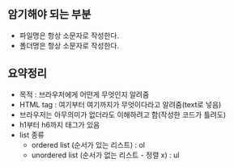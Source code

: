 ## 암기해야 되는 부분
- 파일명은 항상 소문자로 작성한다.
- 폴더명은 항상 소문자로 작성한다.

## 요약정리
- 목적 : 브라우저에게 어떤게 무엇인지 알려줌
- HTML tag : 여기부터 여기까지가 무엇이다라고 알려줌(text로 넣음)
- 브라우저는 아무의미가 없더라도 이해하려고 함(작성한 코드가 틀려도)
- h1부터 h6까지 태그가 있음
- list 종류
   - ordered list (순서가 있는 리스트) : ol
   - unordered list (순서가 없는 리스트 - 정렬 x) : ul